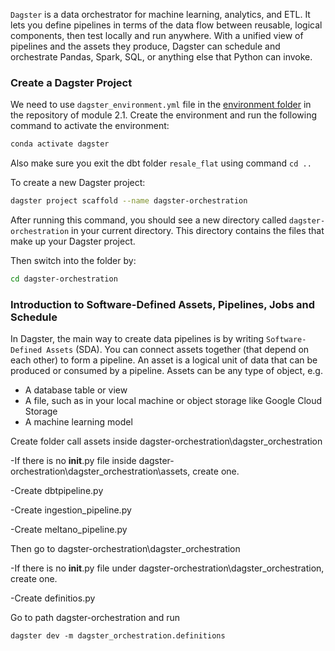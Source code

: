 `Dagster` is a data orchestrator for machine learning, analytics, and ETL. It lets you define pipelines in terms of the data flow between reusable, logical components, then test locally and run anywhere. With a unified view of pipelines and the assets they produce, Dagster can schedule and orchestrate Pandas, Spark, SQL, or anything else that Python can invoke.

### Create a Dagster Project

We need to use `dagster_environment.yml` file in the [environment folder](https://github.com/su-ntu-ctp/5m-data-2.1-intro-big-data-eng/tree/main/environments) in the repository of module 2.1. Create the environment and run the following command to activate the environment:

```bash
conda activate dagster
```

Also make sure you exit the dbt folder `resale_flat` using command `cd ..`

To create a new Dagster project:

```bash
dagster project scaffold --name dagster-orchestration
```

After running this command, you should see a new directory called `dagster-orchestration` in your current directory. This directory contains the files that make up your Dagster project. 

Then switch into the folder by:

```bash
cd dagster-orchestration
```

### Introduction to Software-Defined Assets, Pipelines, Jobs and Schedule

In Dagster, the main way to create data pipelines is by writing `Software-Defined Assets` (SDA). You can connect assets together (that depend on each other) to form a pipeline. An asset is a logical unit of data that can be produced or consumed by a pipeline. Assets can be any type of object, e.g.

- A database table or view
- A file, such as in your local machine or object storage like Google Cloud Storage
- A machine learning model



Create folder call assets inside dagster-orchestration\dagster_orchestration

-If there is no __init__.py file inside dagster-orchestration\dagster_orchestration\assets, create one.

-Create dbtpipeline.py 

-Create ingestion_pipeline.py

-Create meltano_pipeline.py

Then go to dagster-orchestration\dagster_orchestration

-If there is no __init__.py file under dagster-orchestration\dagster_orchestration, create one.

-Create definitios.py

Go to path dagster-orchestration and run

```
dagster dev -m dagster_orchestration.definitions
```